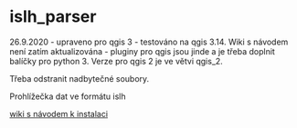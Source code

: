# islh_parser

26.9.2020 - upraveno pro qgis 3 - testováno na qgis 3.14. Wiki s návodem není
zatím aktualizována - pluginy pro qgis jsou jinde a je třeba doplnit balíčky pro
python 3. Verze pro qgis 2 je ve větvi qgis_2.

Třeba odstranit nadbytečné soubory.

Prohlížečka dat ve formátu islh

[wiki s návodem k instalaci](https://github.com/jeleniste/islh_parser/wiki)
